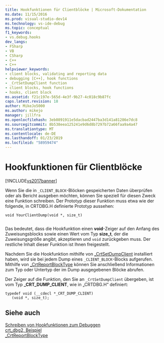 ```yaml
---
title: Hookfunktionen für Clientblöcke | Microsoft-Dokumentation
ms.date: 11/15/2016
ms.prod: visual-studio-dev14
ms.technology: vs-ide-debug
ms.topic: conceptual
f1_keywords:
- vs.debug.hooks
dev_langs:
- FSharp
- VB
- CSharp
- C++
- C++
helpviewer_keywords:
- client blocks, validating and reporting data
- debugging [C++], hook functions
- _CrtSetDumpClient function
- client blocks, hook functions
- hooks, client block
ms.assetid: f21c197e-565d-4e3f-9b27-4c018c9b87fc
caps.latest.revision: 18
author: MikeJo5000
ms.author: mikejo
manager: jillfra
ms.openlocfilehash: 3eb0891911e5dacbad2447ba3d141a81286e7dc8
ms.sourcegitcommit: 8b538eea125241e9d6d8b7297b72a66faa9a4a47
ms.translationtype: MT
ms.contentlocale: de-DE
ms.lasthandoff: 01/23/2019
ms.locfileid: "58959474"
---
```

# <a name="client-block-hook-functions"></a>Hookfunktionen für Clientblöcke
[!INCLUDE[vs2017banner](../includes/vs2017banner.md)]

Wenn Sie die in `_CLIENT_BLOCK`-Blöcken gespeicherten Daten überprüfen oder als Bericht ausgeben möchten, können Sie speziell für diesen Zweck eine Funktion schreiben. Der Prototyp dieser Funktion muss etwa wie der folgende, in CRTDBG.H definierte Prototyp aussehen:  
  
```  
void YourClientDump(void *, size_t)  
  
```  
  
 Das bedeutet, dass die Hookfunktion einen **void**-Zeiger auf den Anfang des Zuweisungsblocks sowie einen Wert vom Typ **size_t**, der die Zuweisungsgröße angibt, akzeptieren und `void` zurückgeben muss. Der restliche Inhalt dieser Funktion ist Ihnen freigestellt.  
  
 Nachdem Sie die Hookfunktion mithilfe von [_CrtSetDumpClient](http://msdn.microsoft.com/library/f3dd06d0-c331-4a12-b68d-25378d112033) installiert haben, wird sie bei jedem Dump eines `_CLIENT_BLOCK`-Blocks aufgerufen. Mithilfe von [_CrtReportBlockType](http://msdn.microsoft.com/library/0f4b9da7-bebb-4956-9541-b2581640ec6b) können Sie anschließend Informationen zum Typ oder Untertyp der im Dump ausgegebenen Blöcke abrufen.  
  
 Der Zeiger auf die Funktion, den Sie an `_CrtSetDumpClient` übergeben, ist vom Typ **_CRT_DUMP_CLIENT**, wie in „CRTDBG.H“ definiert:  
  
```  
typedef void (__cdecl *_CRT_DUMP_CLIENT)  
   (void *, size_t);  
```  
  
## <a name="see-also"></a>Siehe auch  
 [Schreiben von Hookfunktionen zum Debuggen](../debugger/debug-hook-function-writing.md)   
 [crt_dbg2, Beispiel](http://msdn.microsoft.com/21e1346a-6a17-4f57-b275-c76813089167)   
 [_CrtReportBlockType](http://msdn.microsoft.com/library/0f4b9da7-bebb-4956-9541-b2581640ec6b)
